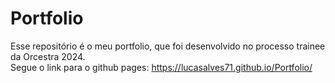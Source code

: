 # Portfolio
Esse repositório é o meu portfolio, que foi desenvolvido no processo trainee da Orcestra 2024. <br>
Segue o link para o github pages: https://lucasalves71.github.io/Portfolio/
